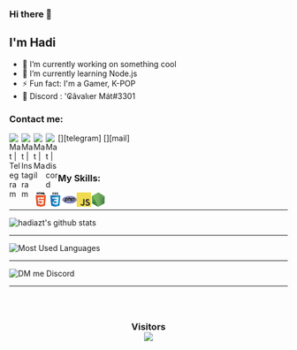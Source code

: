### Hi there 👋

## I'm Hadi
- 🔭 I’m currently working on something cool
- 🌱 I’m currently learning  Node.js
- ⚡ Fun fact: I'm a Gamer, K-POP
- 👯 Discord : '₢ãvalιer Mát#3301


### Contact me:

[<img align="left" alt="Mat | Telegram" width="22px" src="https://cdn.jsdelivr.net/npm/simple-icons@v3/icons/telegram.svg" />][telegram]
[<img align="left" alt="Mat | Instagram" width="22px" src="https://cdn.jsdelivr.net/npm/simple-icons@v3/icons/instagram.svg" />][instagram]
[<img align="left" alt="Mat | Mail" width="22px" src="https://cdn.jsdelivr.net/npm/simple-icons@3.4.1/icons/protonmail.svg" />][mail]
[<img align="left" alt="Mat | discord" width="22px" src="https://cdn.jsdelivr.net/npm/simple-icons@v3/icons/discord.svg" />][discord]

<br />

### My Skills:

[<img align="left" alt="HTML" title="HTML" width="26px" src="https://raw.githubusercontent.com/github/explore/80688e429a7d4ef2fca1e82350fe8e3517d3494d/topics/html/html.png" />][github]
[<img align="left" alt="CSS" title="CSS" width="26px" src="https://raw.githubusercontent.com/github/explore/80688e429a7d4ef2fca1e82350fe8e3517d3494d/topics/css/css.png" />][github]
[<img align="left" alt="PHP" title="PHP" width="26px" src="https://raw.githubusercontent.com/github/explore/80688e429a7d4ef2fca1e82350fe8e3517d3494d/topics/php/php.png" />][github]
[<img align="left" alt="JavaScript" title="JavaScript" width="26px" src="https://raw.githubusercontent.com/github/explore/80688e429a7d4ef2fca1e82350fe8e3517d3494d/topics/javascript/javascript.png" />][github]
[<img align="left" alt="Node.js" title="Node.js" width="26px" src="https://raw.githubusercontent.com/github/explore/80688e429a7d4ef2fca1e82350fe8e3517d3494d/topics/nodejs/nodejs.png" />][github]

<br />

---

![hadiazt's github stats](https://github-readme-stats.vercel.app/api?username=matmaz1382&show_icons=true&theme=radical)

---

![Most Used Languages](https://github-readme-stats.vercel.app/api/top-langs/?username=matmaz1382&layout=compact&theme=radical)

---

![DM me Discord](https://discord.c99.nl/widget/theme-2/451679643595177994.png)
    
[github]: https://github.com/matmaz1382
[Instagram]: https://www.instagram.com/mat_.xp/
[Server]: https://discord.gg/cicada
[discord]: dsc.bio/thexp

---

<h3 align="center"> 
<br>
<br>
Visitors<br>
<img src="https://profile-counter.glitch.me/matmaz1382/count.svg" />
</h3>
<br>
<br>  
